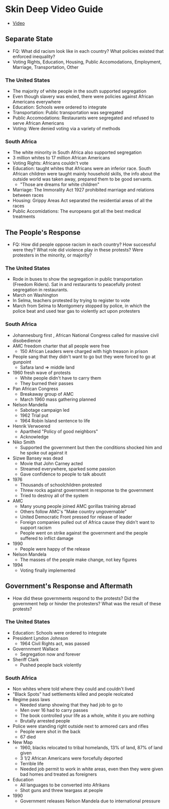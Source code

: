 # Skin Deep Video Guide
- [Video](https://www.youtube.com/watch?v=3ZtAECC3BOc&feature=youtu.be)

## Separate State
- FQ: What did racism look like in each country? What policies existed that enforced inequality?
- Voting Rights, Education, Housing, Public Accomodations, Employment, Marriage, Transportation, Other

### The United States
- The majority of white people in the south supported segregation
- Even though slavery was ended, there were policies against African Americans everywhere
- Education: Schools were ordered to integrate
- Transportation: Public transportation was segregated
- Public Accomodations: Restaurants were segregated and refused to serve African Americans
- Voting: Were denied voting via a variety of methods

### South Africa
- The white minority in South Africa also supported segregation
- 3 million whites to 17 million African Americans
- Voting Rights: Africans couldn't vote
- Education: taught whites that Africans were an inferior race. South African children were taught mainly household skills, the info about the outside world was taken away, prepared them to be good servants.
  - "Those are dreams for white children"
- Marriage: The Immorality Act 1927 prohibited marriage and relations between races
- Housing: Grippy Areas Act separated the residential areas of all the races
- Public Accomidations: The europeans got all the best medical treatments

## The People's Response
- FQ: How did people oppose racism in each country? How successful were they? What role did violence play in these protests? Were protesters in the minority, or majority?

### The United States
- Rode in buses to show the segregation in public transportation (Freedom Riders). Sat in and restaurants to peacefully protest segregation in restaurants.
- March on Washington
- In Selma, teachers protested by trying to register to vote
- March from Selma to Montgomery stopped by police, in which the police beat and used tear gas to violently act upon protesters

### South Africa
- Johannesburg first , African National Congress called for massive civil disobedience
- AMC freedom charter that all people were free
  - 150 African Leaders were charged with high treason in prison
- People sang that they didn't want to go but they were forced to go at gunpoint
  - Safara land => middle land
- 1960 fresh wave of protests
  - White people didn't have to carry them
  - They burned their passes
- Pan African Congress
  - Breakaway group of AMC
  - March 1960 mass gathering planned
- Nelson Mandella
  - Sabotage campaign led
  - 1962 Trial put
  - 1964 Robin Island sentence to life
- Henrik Verwoered
  - Apartheid "Policy of good neighbors"
  - Acknowledge 
- Niko Smith
  - Supported the government but then the conditions shocked him and he spoke out against it
- Sizwe Bansey was dead
  - Movie that John Carney acted
  - Streamed everywhere, sparked some passion
  - Gave confidence to people to talk aboutit
- 1976
  - Thousands of schoolchildren protested
  - Threw rocks against government in response to the government
  - Tried to destroy all of the system 
- AMC
  - Many young people joined AMC gorillas training abroad
  - Others follow AMC's "Make country ungovernable"
  - United Democratic Front pressed for release of leader
  - Foreign companies pulled out of Africa cause they didn't want to support racism
  - People went on strike against the government and the people suffered to inflict damage
- 1990
  - People were happy of the release
- Nelson Mandela
  - The masses of the people make change, not key figures
- 1994
  - Voting finally implemented

## Government's Response and Aftermath
- How did these governments respond to the protests? Did the government help or hinder the protesters? What was the result of these protests?

### The United States
- Education: Schools were ordered to integrate
- President Lyndon Johnson
  - 1964 Civil Rights act, was passed
- Governnment Wallace
  - Segregation now and forever
- Sheriff Clark
  - Pushed people back violently

### South Africa
- Non whites where told where they could and couldn't lived
- "Black Spots" had settlements killed and people reolcated
- Regime pass laws
  - Needed stamp showing that they had job to go to 
  - Men over 16 had to carry passes
  - The book controlled your life as a whole, white it you are nothing
  - Brutally arrested people
- Police were standing right outside next to armored cars and rifles
  - People were shot in the back
  - 67 died
- New Map
  - 1960, blacks relocated to tribal homelands, 13% of land, 87% of land given
  - 3 1/2 African Americans were forcefully deported
  - Terrible life
  - Needed job permit to work in white areas, even then they were given bad homes and treated as foreigners
- Education
  - All languages to be converted into Afrikans
  - Shot guns and threw teargass at people
- 1990
  - Government releases Nelson Mandela due to international pressure

